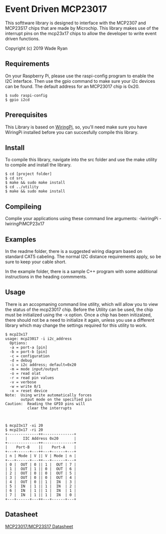 # Event Driven MCP23017

This softtware library is designed to interface with the MCP2307 and MCP23S17 chips 
that are made by Microchip.  This library makes use of the interrupt pins 
on the mcp23x17 chips to allow the developer to write event driven functions.   

Copyright (c) 2019 Wade Ryan



## Requirements
On your Raspberry Pi, please use the raspi-config program to enable the I2C interface.
Then use the gpio command to make sure your i2c devices can be found.  The default address 
for an MCP23017 chip is 0x20.  

	$ sudo raspi-config
	$ gpio i2cd


## Prerequisites

This Library is based on [WiringPi](http://wiringpi.com/), so, you'll need make sure you 
have WiringPi installed before you can succesfully compile this library.  


## Install

To compile this library, navigate into the src folder and use the make utility to compile 
and install the library.

    $ cd [project folder]
    $ cd src
    $ make && sudo make install
    $ cd ../utility
    $ make && sudo make install

## Compileing
Complie your applications using these command line arguments: -lwiringPi -lwiringPiMCP23x17

## Examples
In the readme folder, there is a suggested wiring diagram based on standard 
CAT5 cabeling.  The normal I2C distance requirements apply, so be sure to 
keep your cable short.

In the example folder, there is a sample C++ program with some additional 
instructions in the heading commments.  

## Usage

There is an accopmaning command line utility, which will allow you to view 
the status of the mcp23017 chip.  Before the Utility can be used, the chip must 
be initialized using the -x option.  Once a chip has been initizalzed, there 
should not be a need to initialize it again, unless you use a different library 
which may change the settings required for this utility to work. 

	$ mcp23x17
	usage: mcp23017 -i i2c_address
	  Options:
	  -a = port-a [pin]
	  -b = port-b [pin]
	  -c = configuration
	  -d = debug
	  -i = i2c address; default=0x20
	  -m = mode input/output
	  -o = read olat
	  -r = read pin values
	  -v = verbose
	  -w = write 0/1
	  -x = reset device
	Note:  Using write automatically forces
		   output mode on the specified pin
	Caution:  Reading the GPIO pins will
			  clear the interrupts



	$ mcp23x17 -xi 20
	$ mcp23x17 -ri 20
	+--------------++--------------+
	|       IIC Address 0x20       |
	+--------------++--------------+
	|    Port-B    ||    Port-A    |
	+---+------+---++---+------+---+
	| n | Mode | V || V | Mode | n |
	+---+------+---++---+------+---+
	| 0 |  OUT | 0 || 1 |  OUT | 7 |
	| 1 |  OUT | 1 || 0 |  OUT | 6 |
	| 2 |  OUT | 0 || 0 |  OUT | 5 |
	| 3 |  OUT | 0 || 0 |  OUT | 4 |
	| 4 |  OUT | 0 || 1 |  IN  | 3 |
	| 5 |  IN  | 1 || 1 |  IN  | 2 |
	| 6 |  IN  | 1 || 1 |  IN  | 1 |
	| 7 |  IN  | 1 || 1 |  IN  | 0 |
	+---+------+---++---+------+---+




## Datasheet

[MCP23017/MCP23S17 Datasheet](http://ww1.microchip.com/downloads/en/devicedoc/20001952c.pdf)
